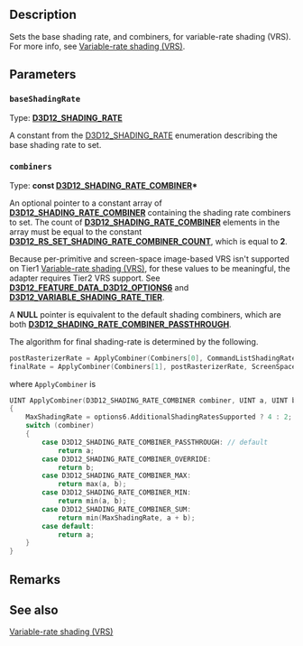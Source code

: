 ## Description

Sets the base shading rate, and combiners, for variable-rate shading (VRS). For more info, see [Variable-rate shading (VRS)](https://learn.microsoft.com/windows/desktop/direct3d12/vrs).

## Parameters

### `baseShadingRate`

Type: [**D3D12_SHADING_RATE**](https://learn.microsoft.com/windows/desktop/api/d3d12/ne-d3d12-d3d12_shading_rate)

A constant from the [D3D12_SHADING_RATE](https://learn.microsoft.com/windows/desktop/api/d3d12/ne-d3d12-d3d12_shading_rate) enumeration describing the base shading rate to set.

### `combiners`

Type: **const [D3D12_SHADING_RATE_COMBINER](https://learn.microsoft.com/windows/desktop/api/d3d12/ne-d3d12-d3d12_shading_rate_combiner)\***

An optional pointer to a constant array of [**D3D12_SHADING_RATE_COMBINER**](https://learn.microsoft.com/windows/win32/api/d3d12/ne-d3d12-d3d12_shading_rate_combiner) containing the shading rate combiners to set. The count of [**D3D12_SHADING_RATE_COMBINER**](https://learn.microsoft.com/windows/win32/api/d3d12/ne-d3d12-d3d12_shading_rate_combiner) elements in the array must be equal to the constant [**D3D12_RS_SET_SHADING_RATE_COMBINER_COUNT**](https://learn.microsoft.com/windows/win32/direct3d12/constants), which is equal to **2**.

Because per-primitive and screen-space image-based VRS isn't supported on Tier1 [Variable-rate shading (VRS)](https://learn.microsoft.com/windows/win32/direct3d12/vrs), for these values to be meaningful, the adapter requires Tier2 VRS support. See [**D3D12_FEATURE_DATA_D3D12_OPTIONS6**](https://learn.microsoft.com/windows/win32/api/d3d12/ns-d3d12-d3d12_feature_data_d3d12_options6) and [**D3D12_VARIABLE_SHADING_RATE_TIER**](https://learn.microsoft.com/windows/win32/api/d3d12/ne-d3d12-d3d12_variable_shading_rate_tier).

A **NULL** pointer is equivalent to the default shading combiners, which are both [**D3D12_SHADING_RATE_COMBINER_PASSTHROUGH**](https://learn.microsoft.com/windows/win32/api/d3d12/ne-d3d12-d3d12_shading_rate_combiner).

The algorithm for final shading-rate is determined by the following.

```cpp
postRasterizerRate = ApplyCombiner(Combiners[0], CommandListShadingRate, Primitive->PrimitiveSpecifiedShadingRate);
finalRate = ApplyCombiner(Combiners[1], postRasterizerRate, ScreenSpaceImage[xy]);
```

where `ApplyCombiner` is

```cpp
UINT ApplyCombiner(D3D12_SHADING_RATE_COMBINER combiner, UINT a, UINT b)
{
    MaxShadingRate = options6.AdditionalShadingRatesSupported ? 4 : 2;
    switch (combiner)
    {
        case D3D12_SHADING_RATE_COMBINER_PASSTHROUGH: // default
            return a;
        case D3D12_SHADING_RATE_COMBINER_OVERRIDE:
            return b;
        case D3D12_SHADING_RATE_COMBINER_MAX:
            return max(a, b);
        case D3D12_SHADING_RATE_COMBINER_MIN:
            return min(a, b);
        case D3D12_SHADING_RATE_COMBINER_SUM:
            return min(MaxShadingRate, a + b);
        case default:
            return a;
    }
}
```

## Remarks

## See also

[Variable-rate shading (VRS)](https://learn.microsoft.com/windows/desktop/direct3d12/vrs)